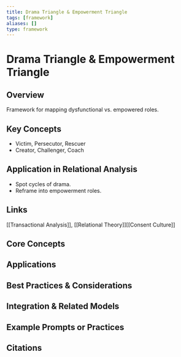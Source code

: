 ```yaml
---
title: Drama Triangle & Empowerment Triangle
tags: [framework]
aliases: []
type: framework
---
```


<!-- @format -->

# Drama Triangle & Empowerment Triangle

## Overview

Framework for mapping dysfunctional vs. empowered roles.

## Key Concepts

- Victim, Persecutor, Rescuer
- Creator, Challenger, Coach

## Application in Relational Analysis

- Spot cycles of drama.
- Reframe into empowerment roles.

## Links

[[Transactional Analysis]], [[Relational Theory]][[Consent Culture]]


## Core Concepts


## Applications


## Best Practices & Considerations


## Integration & Related Models


## Example Prompts or Practices


## Citations
